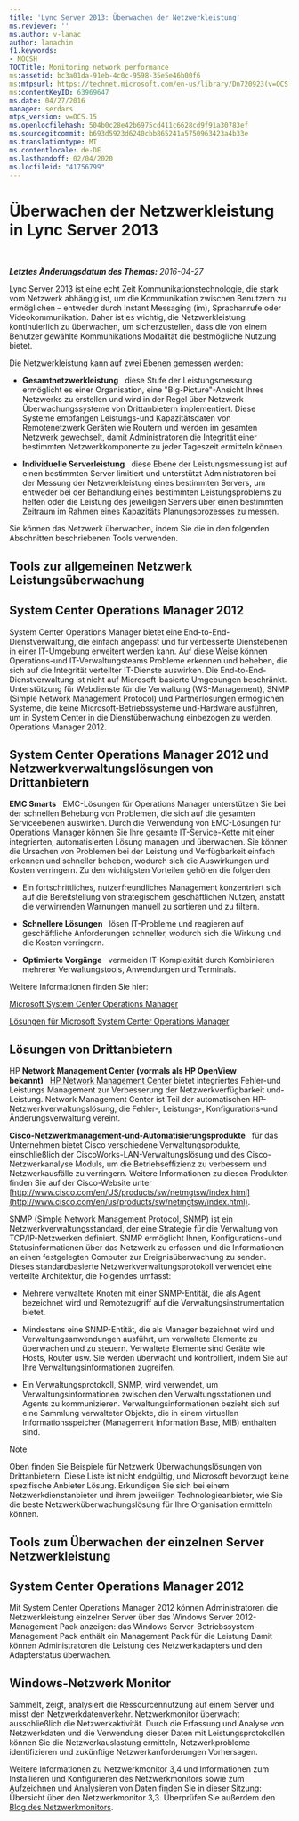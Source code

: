 ```yaml
---
title: 'Lync Server 2013: Überwachen der Netzwerkleistung'
ms.reviewer: ''
ms.author: v-lanac
author: lanachin
f1.keywords:
- NOCSH
TOCTitle: Monitoring network performance
ms:assetid: bc3a01da-91eb-4c0c-9598-35e5e46b00f6
ms:mtpsurl: https://technet.microsoft.com/en-us/library/Dn720923(v=OCS.15)
ms:contentKeyID: 63969647
ms.date: 04/27/2016
manager: serdars
mtps_version: v=OCS.15
ms.openlocfilehash: 504b0c28e42b6975cd411c6628cd9f91a30783ef
ms.sourcegitcommit: b693d5923d6240cbb865241a5750963423a4b33e
ms.translationtype: MT
ms.contentlocale: de-DE
ms.lasthandoff: 02/04/2020
ms.locfileid: "41756799"
---
```

<div data-xmlns="http://www.w3.org/1999/xhtml">

<div class="topic" data-xmlns="http://www.w3.org/1999/xhtml" data-msxsl="urn:schemas-microsoft-com:xslt" data-cs="http://msdn.microsoft.com/en-us/">

<div data-asp="http://msdn2.microsoft.com/asp">

# <a name="monitoring-network-performance-in-lync-server-2013"></a>Überwachen der Netzwerkleistung in Lync Server 2013

</div>

<div id="mainSection">

<div id="mainBody">

<span> </span>

_**Letztes Änderungsdatum des Themas:** 2016-04-27_

Lync Server 2013 ist eine echt Zeit Kommunikationstechnologie, die stark vom Netzwerk abhängig ist, um die Kommunikation zwischen Benutzern zu ermöglichen – entweder durch Instant Messaging (im), Sprachanrufe oder Videokommunikation. Daher ist es wichtig, die Netzwerkleistung kontinuierlich zu überwachen, um sicherzustellen, dass die von einem Benutzer gewählte Kommunikations Modalität die bestmögliche Nutzung bietet.

Die Netzwerkleistung kann auf zwei Ebenen gemessen werden:

  - **Gesamtnetzwerkleistung**   diese Stufe der Leistungsmessung ermöglicht es einer Organisation, eine "Big-Picture"-Ansicht Ihres Netzwerks zu erstellen und wird in der Regel über Netzwerk Überwachungssysteme von Drittanbietern implementiert. Diese Systeme empfangen Leistungs-und Kapazitätsdaten von Remotenetzwerk Geräten wie Routern und werden im gesamten Netzwerk gewechselt, damit Administratoren die Integrität einer bestimmten Netzwerkkomponente zu jeder Tageszeit ermitteln können.

  - **Individuelle Serverleistung**   diese Ebene der Leistungsmessung ist auf einen bestimmten Server limitiert und unterstützt Administratoren bei der Messung der Netzwerkleistung eines bestimmten Servers, um entweder bei der Behandlung eines bestimmten Leistungsproblems zu helfen oder die Leistung des jeweiligen Servers über einen bestimmten Zeitraum im Rahmen eines Kapazitäts Planungsprozesses zu messen.

Sie können das Netzwerk überwachen, indem Sie die in den folgenden Abschnitten beschriebenen Tools verwenden.

<div>

## <a name="tools-for-overall-network-performance-monitoring"></a>Tools zur allgemeinen Netzwerk Leistungsüberwachung

<div>

## <a name="system-center-operations-manager-2012"></a>System Center Operations Manager 2012

System Center Operations Manager bietet eine End-to-End-Dienstverwaltung, die einfach angepasst und für verbesserte Dienstebenen in einer IT-Umgebung erweitert werden kann. Auf diese Weise können Operations-und IT-Verwaltungsteams Probleme erkennen und beheben, die sich auf die Integrität verteilter IT-Dienste auswirken. Die End-to-End-Dienstverwaltung ist nicht auf Microsoft-basierte Umgebungen beschränkt. Unterstützung für Webdienste für die Verwaltung (WS-Management), SNMP (Simple Network Management Protocol) und Partnerlösungen ermöglichen Systeme, die keine Microsoft-Betriebssysteme und-Hardware ausführen, um in System Center in die Dienstüberwachung einbezogen zu werden. Operations Manager 2012.

</div>

<div>

## <a name="system-center-operations-manager-2012-and-third-party-network-management-solutions"></a>System Center Operations Manager 2012 und Netzwerkverwaltungslösungen von Drittanbietern

**EMC Smarts**   EMC-Lösungen für Operations Manager unterstützen Sie bei der schnellen Behebung von Problemen, die sich auf die gesamten Serviceebenen auswirken. Durch die Verwendung von EMC-Lösungen für Operations Manager können Sie Ihre gesamte IT-Service-Kette mit einer integrierten, automatisierten Lösung managen und überwachen. Sie können die Ursachen von Problemen bei der Leistung und Verfügbarkeit einfach erkennen und schneller beheben, wodurch sich die Auswirkungen und Kosten verringern. Zu den wichtigsten Vorteilen gehören die folgenden:

  - Ein fortschrittliches, nutzerfreundliches Management konzentriert sich auf die Bereitstellung von strategischem geschäftlichen Nutzen, anstatt die verwirrenden Warnungen manuell zu sortieren und zu filtern.

  - **Schnellere Lösungen**   lösen IT-Probleme und reagieren auf geschäftliche Anforderungen schneller, wodurch sich die Wirkung und die Kosten verringern.

  - **Optimierte Vorgänge**   vermeiden IT-Komplexität durch Kombinieren mehrerer Verwaltungstools, Anwendungen und Terminals.

Weitere Informationen finden Sie hier:

[Microsoft System Center Operations Manager](http://go.microsoft.com/fwlink/p/?linkid=243651)

[Lösungen für Microsoft System Center Operations Manager](http://www.emc.com/collateral/software/data-sheet/h6135-server-manager-ds.pdf)

</div>

<div>

## <a name="third-party-solutions"></a>Lösungen von Drittanbietern

HP **Network Management Center (vormals als HP OpenView bekannt)**   [HP Network Management Center](http://www8.hp.com/us/en/software-solutions/network-management/index.html?%26zn=bto%26cp=1-11-15-119_4000_100__) bietet integriertes Fehler-und Leistungs Management zur Verbesserung der Netzwerkverfügbarkeit und-Leistung. Network Management Center ist Teil der automatischen HP-Netzwerkverwaltungslösung, die Fehler-, Leistungs-, Konfigurations-und Änderungsverwaltung vereint.

**Cisco-Netzwerkmanagement-und-Automatisierungsprodukte**   für das Unternehmen bietet Cisco verschiedene Verwaltungsprodukte, einschließlich der CiscoWorks-LAN-Verwaltungslösung und des Cisco-Netzwerkanalyse Moduls, um die Betriebseffizienz zu verbessern und Netzwerkausfälle zu verringern. Weitere Informationen zu diesen Produkten finden Sie auf der Cisco-Website unter [http://www.cisco.com/en/US/products/sw/netmgtsw/index.html](http://www.cisco.com/en/us/products/sw/netmgtsw/index.html).

SNMP (Simple Network Management Protocol, SNMP) ist ein Netzwerkverwaltungsstandard, der eine Strategie für die Verwaltung von TCP/IP-Netzwerken definiert. SNMP ermöglicht Ihnen, Konfigurations-und Statusinformationen über das Netzwerk zu erfassen und die Informationen an einen festgelegten Computer zur Ereignisüberwachung zu senden. Dieses standardbasierte Netzwerkverwaltungsprotokoll verwendet eine verteilte Architektur, die Folgendes umfasst:

  - Mehrere verwaltete Knoten mit einer SNMP-Entität, die als Agent bezeichnet wird und Remotezugriff auf die Verwaltungsinstrumentation bietet.

  - Mindestens eine SNMP-Entität, die als Manager bezeichnet wird und Verwaltungsanwendungen ausführt, um verwaltete Elemente zu überwachen und zu steuern. Verwaltete Elemente sind Geräte wie Hosts, Router usw. Sie werden überwacht und kontrolliert, indem Sie auf Ihre Verwaltungsinformationen zugreifen.

  - Ein Verwaltungsprotokoll, SNMP, wird verwendet, um Verwaltungsinformationen zwischen den Verwaltungsstationen und Agents zu kommunizieren. Verwaltungsinformationen bezieht sich auf eine Sammlung verwalteter Objekte, die in einem virtuellen Informationsspeicher (Management Information Base, MIB) enthalten sind.

<div>


> [!NOTE]  
> Oben finden Sie Beispiele für Netzwerk Überwachungslösungen von Drittanbietern. Diese Liste ist nicht endgültig, und Microsoft bevorzugt keine spezifische Anbieter Lösung. Erkundigen Sie sich bei einem Netzwerkdienstanbieter und ihrem jeweiligen Technologieanbieter, wie Sie die beste Netzwerküberwachungslösung für Ihre Organisation ermitteln können.



</div>

</div>

</div>

<div>

## <a name="tools-for-monitoring-individual-server-network-performance"></a>Tools zum Überwachen der einzelnen Server Netzwerkleistung

<div>

## <a name="system-center-operations-manager-2012"></a>System Center Operations Manager 2012

Mit System Center Operations Manager 2012 können Administratoren die Netzwerkleistung einzelner Server über das Windows Server 2012-Management Pack anzeigen: das Windows Server-Betriebssystem-Management Pack enthält ein Management Pack für die Leistung Damit können Administratoren die Leistung des Netzwerkadapters und den Adapterstatus überwachen.

</div>

<div>

## <a name="windows-network-monitor"></a>Windows-Netzwerk Monitor

Sammelt, zeigt, analysiert die Ressourcennutzung auf einem Server und misst den Netzwerkdatenverkehr. Netzwerkmonitor überwacht ausschließlich die Netzwerkaktivität. Durch die Erfassung und Analyse von Netzwerkdaten und die Verwendung dieser Daten mit Leistungsprotokollen können Sie die Netzwerkauslastung ermitteln, Netzwerkprobleme identifizieren und zukünftige Netzwerkanforderungen Vorhersagen.

Weitere Informationen zu Netzwerkmonitor 3,4 und Informationen zum Installieren und Konfigurieren des Netzwerkmonitors sowie zum Aufzeichnen und Analysieren von Daten finden Sie in dieser Sitzung: Übersicht über den Netzwerkmonitor 3,3. Überprüfen Sie außerdem den [Blog des Netzwerkmonitors](http://blogs.technet.com/b/netmon/).

</div>

</div>

</div>

<span> </span>

</div>

</div>

</div>

